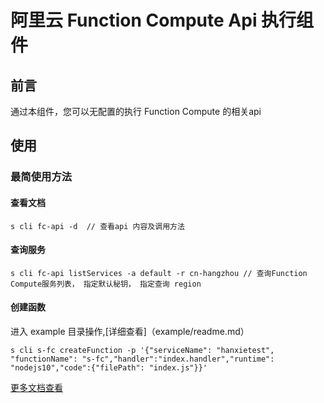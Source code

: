 # 阿里云 Function Compute Api 执行组件


## 前言

通过本组件，您可以无配置的执行 Function Compute 的相关api

## 使用

### 最简使用方法

#### 查看文档

```
s cli fc-api -d  // 查看api 内容及调用方法
```
#### 查询服务
```
s cli fc-api listServices -a default -r cn-hangzhou // 查询Function Compute服务列表， 指定默认秘钥， 指定查询 region
```
#### 创建函数
进入 example 目录操作,[详细查看]（example/readme.md）
```
s cli s-fc createFunction -p '{"serviceName": "hanxietest", "functionName": "s-fc","handler":"index.handler","runtime": "nodejs10","code":{"filePath": "index.js"}}'
```

[更多文档查看](https://devsapp.github.io/fc-api/doc/index.html)

